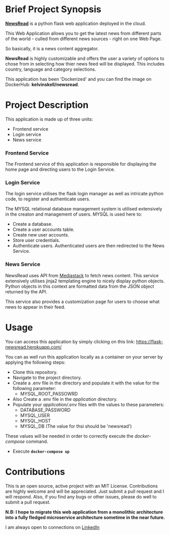 # Brief Project Synopsis 
**[NewsRead](https://flask-newsread.herokuapp.com/)** is a python flask web application deployed in the cloud.

This Web Application allows you to get the latest news from different parts of the world - culled from different news sources - right on one Web Page. 

So basically, it is a news content aggregator. 

**NewsRead** is highly customizable and offers the user a variety of options to chose from in selecting how thier news feed will be displayed. 
This includes country, language and category selections. 

This application has been 'Dockerized' and you can find the image on DockerHub: **kelvinskell/newsread**.


# Project Description 
This application is made up of three units:
 - Frontend service
 - Login service
 - News service 

### Frontend Service 
The Frontend service of this application is responsible for displaying the home page and directing users to the Login Service. 


### Login Service 
The login service utilises the flask login manager as well as intricate python code, to register and authenticate users. 

The MYSQL relational database management system is utilised extensively in the creaton and management of users. 
MYSQL is used here to:
 - Create a database. 
 - Create a user accounts table. 
 - Create new user accounts. 
 - Store user credentials. 
 - Authenticate users.
Authenticated users are then redirected to the News Service. 
 

### News Service 
NewsRead uses API from [Mediastack](https://www.mediastack.com) to fetch news content. 
This service extensively utilises jinja2 templating engine to nicely display python objects.
Python objects in this context are formatted data from the JSON object returned by the API. 

This service also provides a customization page for users to choose what news to appear in their feed. 


# Usage 
You can access this application by simply clicking on this link: https://flask-newsread.herokuapp.com/

You can as well run this application locally as a container on your server by applying the following steps:
 - Clone this repository.
 - Navigate to the project directory. 
 - Create a .env file in the directory and populate it with the value for the following parameter:
   - MYSQL_ROOT_PASSOWRD 
 - Also Create a .env file in the _application_ directory. 
 - Populate your _application/.env_ files with the values to these parameters:
   - DATABASE_PASSWORD
   - MYSQL_USER
   - MYSQL_HOST 
   - MYSQL_DB (The value for thsi should be 'newsread')

These values will be needed in order to correctly execute the _docker-compose_ command. 
   
 - Execute **`docker-compose up`**

# Contributions 
This is an open source, active project with an MIT License. 
Contributions are highly welcome and will be appreciated. 
Just submit a pull request and I will respond. 
Also, if you find any bugs or other issues, please do well to submit a pull request.

**N.B: I hope to migrate this web application from a monolithic architecture into a fully fledged microservice architecture sometime in the near future.** 

I am always open to connections on [LinkedIn](https://www.linkedin.com/in/kelvin-onuchukwu-3460871a1) 




